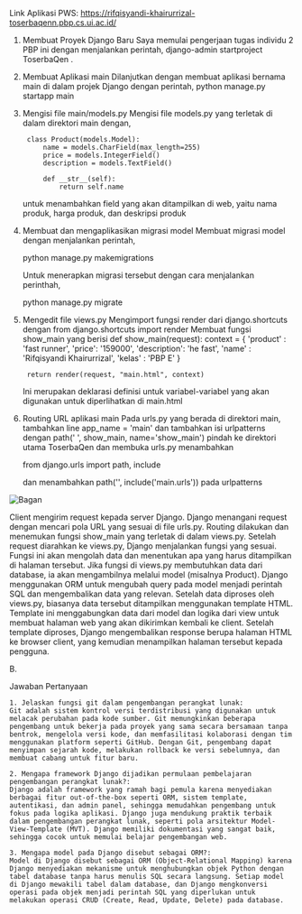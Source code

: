 Link Aplikasi PWS: https://rifqisyandi-khairurrizal-toserbaqenn.pbp.cs.ui.ac.id/

1. Membuat Proyek Django Baru
    Saya memulai pengerjaan tugas individu 2 PBP ini dengan menjalankan perintah,
    django-admin startproject ToserbaQen .

2. Membuat Aplikasi main
    Dilanjutkan dengan membuat aplikasi bernama main di dalam projek Django dengan perintah,
    python manage.py startapp main

3. Mengisi file main/models.py
    Mengisi file models.py yang terletak di dalam direktori main dengan,

        class Product(models.Model):
            name = models.CharField(max_length=255)
            price = models.IntegerField()
            description = models.TextField()

            def __str__(self):
                return self.name
    
    untuk menambahkan field yang akan ditampilkan di web, yaitu nama produk, harga produk, dan deskripsi produk

4. Membuat dan mengaplikasikan migrasi model
    Membuat migrasi model dengan menjalankan perintah,

    python manage.py makemigrations

    Untuk menerapkan migrasi tersebut dengan cara menjalankan perinthah,
    
    python manage.py migrate 

5. Mengedit file views.py
    Mengimport fungsi render dari django.shortcuts dengan from django.shortcuts import render
    Membuat fungsi show_main yang berisi
    def show_main(request):
        context = {
            'product' : 'fast runner',
            'price': '159000',
            'description': 'he fast',
            'name' : 'Rifqisyandi Khairurrizal',
            'kelas' : 'PBP E'
        }

        return render(request, "main.html", context)
    Ini merupakan deklarasi definisi untuk variabel-variabel yang akan digunakan untuk diperlihatkan di main.html

6. Routing URL aplikasi main
    Pada urls.py yang berada di direktori main, tambahkan line app_name = 'main'
    dan tambahkan isi urlpatterns dengan path(' ', show_main, name='show_main')
    pindah ke direktori utama ToserbaQen dan membuka urls.py menambahkan

    from django.urls import path, include

    dan menambahkan path('', include('main.urls')) pada urlpatterns

![Bagan](https://cdn.discordapp.com/attachments/1183391036442165391/1283274262135701577/Screenshot_2024-09-11_at_10.48.01.png?ex=66e265ca&is=66e1144a&hm=dbd06be2c791c13abf154f171944cf97fec89a8a8f2f98f135602aff03958e08&)

Client mengirim request kepada server Django. Django menangani request dengan mencari pola URL yang sesuai di file urls.py. Routing dilakukan dan menemukan fungsi show_main yang terletak di dalam views.py. Setelah request diarahkan ke views.py, Django menjalankan fungsi yang sesuai. Fungsi ini akan mengolah data dan menentukan apa yang harus ditampilkan di halaman tersebut. Jika fungsi di views.py membutuhkan data dari database, ia akan mengambilnya melalui model (misalnya Product). Django menggunakan ORM untuk mengubah query pada model menjadi perintah SQL dan mengembalikan data yang relevan. Setelah data diproses oleh views.py, biasanya data tersebut ditampilkan menggunakan template HTML. Template ini menggabungkan data dari model dan logika dari view untuk membuat halaman web yang akan dikirimkan kembali ke client. Setelah template diproses, Django mengembalikan response berupa halaman HTML ke browser client, yang kemudian menampilkan halaman tersebut kepada pengguna.

B.

Jawaban Pertanyaan

    1. Jelaskan fungsi git dalam pengembangan perangkat lunak: 
    Git adalah sistem kontrol versi terdistribusi yang digunakan untuk melacak perubahan pada kode sumber. Git memungkinkan beberapa pengembang untuk bekerja pada proyek yang sama secara bersamaan tanpa bentrok, mengelola versi kode, dan memfasilitasi kolaborasi dengan tim menggunakan platform seperti GitHub. Dengan Git, pengembang dapat menyimpan sejarah kode, melakukan rollback ke versi sebelumnya, dan membuat cabang untuk fitur baru.

    2. Mengapa framework Django dijadikan permulaan pembelajaran pengembangan perangkat lunak?: 
    Django adalah framework yang ramah bagi pemula karena menyediakan berbagai fitur out-of-the-box seperti ORM, sistem template, autentikasi, dan admin panel, sehingga memudahkan pengembang untuk fokus pada logika aplikasi. Django juga mendukung praktik terbaik dalam pengembangan perangkat lunak, seperti pola arsitektur Model-View-Template (MVT). Django memiliki dokumentasi yang sangat baik, sehingga cocok untuk memulai belajar pengembangan web.

    3. Mengapa model pada Django disebut sebagai ORM?: 
    Model di Django disebut sebagai ORM (Object-Relational Mapping) karena Django menyediakan mekanisme untuk menghubungkan objek Python dengan tabel database tanpa harus menulis SQL secara langsung. Setiap model di Django mewakili tabel dalam database, dan Django mengkonversi operasi pada objek menjadi perintah SQL yang diperlukan untuk melakukan operasi CRUD (Create, Read, Update, Delete) pada database.

